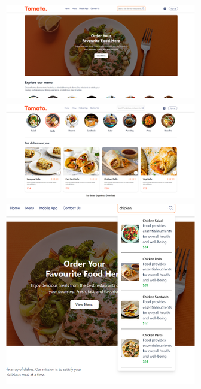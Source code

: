 
![image](https://github.com/heyrhythm/Food-Delivery-E-Commerce/blob/main/Screenshot%202025-07-21%20144713.png)


![image](https://github.com/heyrhythm/Food-Delivery-E-Commerce/blob/main/Screenshot%202025-07-21%20144739.png)

![image](https://github.com/heyrhythm/Food-Delivery-E-Commerce/blob/main/Screenshot%202025-07-21%20144812.png)
